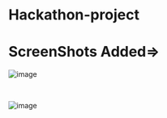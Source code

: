 # Hackathon-project
# ScreenShots Added=>
![image](https://github.com/rishu6263/Hackathon-project/assets/107019555/284f7766-43c2-435a-843d-4610a7d3b2be)

<br>

![image](https://github.com/rishu6263/Hackathon-project/assets/107019555/21e1d7e2-764a-4eaf-a132-efc58aff2014)



